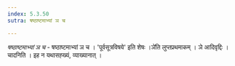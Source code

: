 ```yaml
---
index: 5.3.50
sutra: षष्ठाष्टमाभ्यां ञ च

---
```

_षष्ठाष्टमाभ्यां ञ च_ - षष्ठाष्टमाभ्यां ञ च । 'पूर्वसूत्रविषये' इति शेषः ।ञे॑ति लुप्तप्रथमाकम् । ञे आदिवृद्दिः । चादनिति । इह न यथासह्ख्यं, व्याख्यानात् । 